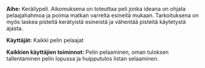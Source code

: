 **Aihe:** Keräilypeli. Aikomuksena on toteuttaa peli jonka ideana on ohjata pelaajahahmoa ja poimia matkan varrelta esineitä mukaan. Tarkoituksena on myös laskea pisteitä kerätyistä esineistä ja vähentää pisteitä käytetystä ajasta.

**Käyttäjät:** Kaikki pelin pelaajat

**Kaikkien käyttäjien toiminnot:** Pelin pelaaminen, oman tuloksen tallentaminen pelin lopussa ja huipputulos listan selaaminen.
 
